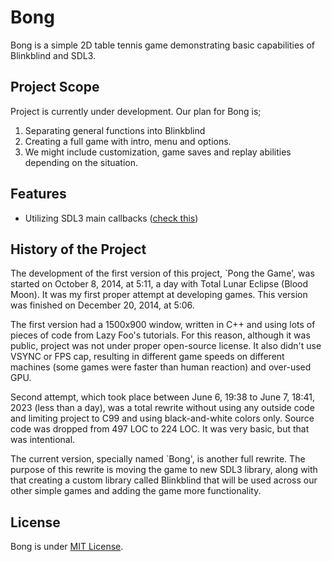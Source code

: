 # Bong

Bong is a simple 2D table tennis game demonstrating basic capabilities of Blinkblind and SDL3.

## Project Scope

Project is currently under development. Our plan for Bong is;

1. Separating general functions into Blinkblind
2. Creating a full game with intro, menu and options.
3. We might include customization, game saves and replay abilities depending on the situation.

## Features

- Utilizing SDL3 main callbacks ([check this](https://wiki.libsdl.org/SDL3/README/main-functions#main-callbacks-in-sdl3))

## History of the Project

The development of the first version of this project, `Pong the Game', was started on October 8, 2014, at 5:11, a day with Total Lunar Eclipse (Blood Moon). It was my first proper attempt at developing games. This version was finished on December 20, 2014, at 5:06.

The first version had a 1500x900 window, written in C++ and using lots of pieces of code from Lazy Foo's tutorials. For this reason, although it was public, project was not under proper open-source license. It also didn't use VSYNC or FPS cap, resulting in different game speeds on different machines (some games were faster than human reaction) and over-used GPU.

Second attempt, which took place between June 6, 19:38 to June 7, 18:41, 2023 (less than a day), was a total rewrite without using any outside code and limiting project to C99 and using black-and-white colors only. Source code was dropped from 497 LOC to 224 LOC. It was very basic, but that was intentional.

The current version, specially named `Bong', is another full rewrite. The purpose of this rewrite is moving the game to new SDL3 library, along with that creating a custom library called Blinkblind that will be used across our other simple games and adding the game more functionality.

## License

Bong is under [MIT License](./LICENSE).
